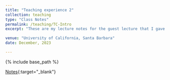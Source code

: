 ```yaml
---
title: "Teaching experience 2"
collection: teaching
type: "Class Notes"
permalink: /teaching/TC-Intro
excerpt: "These are my lecture notes for the guest lecture that I gave in UCSB's Phys 150 (Special Topics in Physics: Quantum Information), where I gave an introduction to the toric code."

venue: "University of California, Santa Barbara"
date: December, 2023

---
```


{% include base_path %}

[Notes](http://ananthmalladi.github.io/files/TC_Intro.pdf){:target="_blank"}
